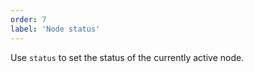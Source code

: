```yaml
---
order: 7
label: 'Node status'
---
```


Use `status` to set the status of the currently active node.
